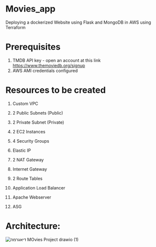 # Movies_app
Deploying a dockerized Website using Flask and MongoDB in AWS using Terraform

# Prerequisites

1) TMDB API key - open an account at this link https://www.themoviedb.org/signup
2) AWS AMI credentials configured

# Resources to be created

1. Custom VPC

2. 2 Public Subnets (Public)

3. 2 Private Subnet (Private)

4. 2 EC2 Instances

5. 4 Security Groups

6. Elastic IP

7. 2 NAT Gateway

8. Internet Gateway

9. 2 Route Tables

10. Application Load Balancer

11. Apache Webserver

12. ASG

# Architecture:
![_דיאגרמה MOvies Project_ drawio (1)](https://user-images.githubusercontent.com/26095774/187089411-50da5936-198a-49db-96bd-401767462c43.png)
